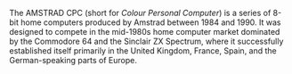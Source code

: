 The AMSTRAD CPC (short for _Colour Personal Computer_) is a series of 8-bit home computers produced by Amstrad between 1984 and 1990. It was designed to compete in the mid-1980s home computer market dominated by the Commodore 64 and the Sinclair ZX Spectrum, where it successfully established itself primarily in the United Kingdom, France, Spain, and the German-speaking parts of Europe.
